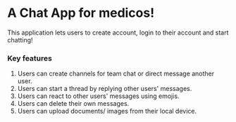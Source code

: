 # A Chat App for medicos!
This application lets users to create account, login to their account and start chatting!

### Key features
1. Users can create channels for team chat or direct message another user.
2. Users can start a thread by replying other users' messages.
3. Users can react to other users' messages using emojis.
4. Users can delete their own messages.
5. Users can upload documents/ images from their local device.

